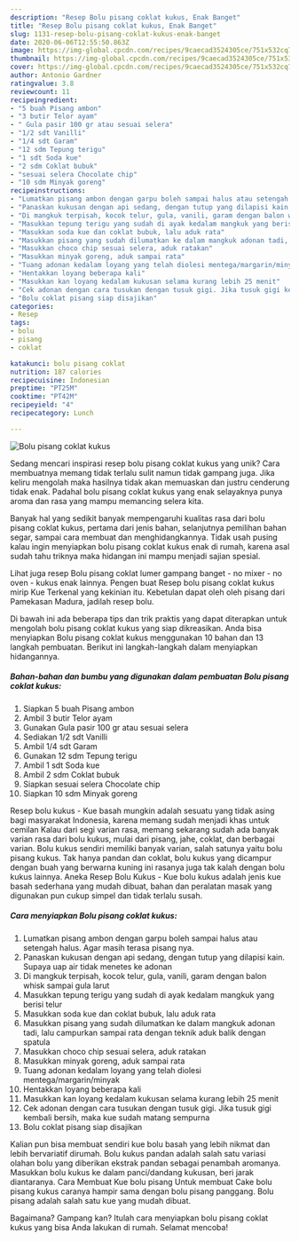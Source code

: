 ```yaml
---
description: "Resep Bolu pisang coklat kukus, Enak Banget"
title: "Resep Bolu pisang coklat kukus, Enak Banget"
slug: 1131-resep-bolu-pisang-coklat-kukus-enak-banget
date: 2020-06-06T12:55:50.863Z
image: https://img-global.cpcdn.com/recipes/9caecad3524305ce/751x532cq70/bolu-pisang-coklat-kukus-foto-resep-utama.jpg
thumbnail: https://img-global.cpcdn.com/recipes/9caecad3524305ce/751x532cq70/bolu-pisang-coklat-kukus-foto-resep-utama.jpg
cover: https://img-global.cpcdn.com/recipes/9caecad3524305ce/751x532cq70/bolu-pisang-coklat-kukus-foto-resep-utama.jpg
author: Antonio Gardner
ratingvalue: 3.8
reviewcount: 11
recipeingredient:
- "5 buah Pisang ambon"
- "3 butir Telor ayam"
- " Gula pasir 100 gr atau sesuai selera"
- "1/2 sdt Vanilli"
- "1/4 sdt Garam"
- "12 sdm Tepung terigu"
- "1 sdt Soda kue"
- "2 sdm Coklat bubuk"
- "sesuai selera Chocolate chip"
- "10 sdm Minyak goreng"
recipeinstructions:
- "Lumatkan pisang ambon dengan garpu boleh sampai halus atau setengah halus. Agar masih terasa pisang nya."
- "Panaskan kukusan dengan api sedang, dengan tutup yang dilapisi kain. Supaya uap air tidak menetes ke adonan"
- "Di mangkuk terpisah, kocok telur, gula, vanili, garam dengan balon whisk sampai gula larut"
- "Masukkan tepung terigu yang sudah di ayak kedalam mangkuk yang berisi telur"
- "Masukkan soda kue dan coklat bubuk, lalu aduk rata"
- "Masukkan pisang yang sudah dilumatkan ke dalam mangkuk adonan tadi, lalu campurkan sampai rata dengan teknik aduk balik dengan spatula"
- "Masukkan choco chip sesuai selera, aduk ratakan"
- "Masukkan minyak goreng, aduk sampai rata"
- "Tuang adonan kedalam loyang yang telah diolesi mentega/margarin/minyak"
- "Hentakkan loyang beberapa kali"
- "Masukkan kan loyang kedalam kukusan selama kurang lebih 25 menit"
- "Cek adonan dengan cara tusukan dengan tusuk gigi. Jika tusuk gigi kembali bersih, maka kue sudah matang sempurna"
- "Bolu coklat pisang siap disajikan"
categories:
- Resep
tags:
- bolu
- pisang
- coklat

katakunci: bolu pisang coklat 
nutrition: 187 calories
recipecuisine: Indonesian
preptime: "PT25M"
cooktime: "PT42M"
recipeyield: "4"
recipecategory: Lunch

---
```



![Bolu pisang coklat kukus](https://img-global.cpcdn.com/recipes/9caecad3524305ce/751x532cq70/bolu-pisang-coklat-kukus-foto-resep-utama.jpg)

Sedang mencari inspirasi resep bolu pisang coklat kukus yang unik? Cara membuatnya memang tidak terlalu sulit namun tidak gampang juga. Jika keliru mengolah maka hasilnya tidak akan memuaskan dan justru cenderung tidak enak. Padahal bolu pisang coklat kukus yang enak selayaknya punya aroma dan rasa yang mampu memancing selera kita.

Banyak hal yang sedikit banyak mempengaruhi kualitas rasa dari bolu pisang coklat kukus, pertama dari jenis bahan, selanjutnya pemilihan bahan segar, sampai cara membuat dan menghidangkannya. Tidak usah pusing kalau ingin menyiapkan bolu pisang coklat kukus enak di rumah, karena asal sudah tahu triknya maka hidangan ini mampu menjadi sajian spesial.

Lihat juga resep Bolu pisang coklat lumer gampang banget - no mixer - no oven - kukus enak lainnya. Pengen buat Resep bolu pisang coklat kukus mirip Kue Terkenal yang kekinian itu. Kebetulan dapat oleh oleh pisang dari Pamekasan Madura, jadilah resep bolu.


Di bawah ini ada beberapa tips dan trik praktis yang dapat diterapkan untuk mengolah bolu pisang coklat kukus yang siap dikreasikan. Anda bisa menyiapkan Bolu pisang coklat kukus menggunakan 10 bahan dan 13 langkah pembuatan. Berikut ini langkah-langkah dalam menyiapkan hidangannya.

<!--inarticleads1-->

##### Bahan-bahan dan bumbu yang digunakan dalam pembuatan Bolu pisang coklat kukus:

1. Siapkan 5 buah Pisang ambon
1. Ambil 3 butir Telor ayam
1. Gunakan  Gula pasir 100 gr atau sesuai selera
1. Sediakan 1/2 sdt Vanilli
1. Ambil 1/4 sdt Garam
1. Gunakan 12 sdm Tepung terigu
1. Ambil 1 sdt Soda kue
1. Ambil 2 sdm Coklat bubuk
1. Siapkan sesuai selera Chocolate chip
1. Siapkan 10 sdm Minyak goreng


Resep bolu kukus - Kue basah mungkin adalah sesuatu yang tidak asing bagi masyarakat Indonesia, karena memang sudah menjadi khas untuk cemilan Kalau dari segi varian rasa, memang sekarang sudah ada banyak varian rasa dari bolu kukus, mulai dari pisang, jahe, coklat, dan berbagai varian. Bolu kukus sendiri memiliki banyak varian, salah satunya yaitu bolu pisang kukus. Tak hanya pandan dan coklat, bolu kukus yang dicampur dengan buah yang berwarna kuning ini rasanya juga tak kalah dengan bolu kukus lainnya. Aneka Resep Bolu Kukus - Kue bolu kukus adalah jenis kue basah sederhana yang mudah dibuat, bahan dan peralatan masak yang digunakan pun cukup simpel dan tidak terlalu susah. 

<!--inarticleads2-->

##### Cara menyiapkan Bolu pisang coklat kukus:

1. Lumatkan pisang ambon dengan garpu boleh sampai halus atau setengah halus. Agar masih terasa pisang nya.
1. Panaskan kukusan dengan api sedang, dengan tutup yang dilapisi kain. Supaya uap air tidak menetes ke adonan
1. Di mangkuk terpisah, kocok telur, gula, vanili, garam dengan balon whisk sampai gula larut
1. Masukkan tepung terigu yang sudah di ayak kedalam mangkuk yang berisi telur
1. Masukkan soda kue dan coklat bubuk, lalu aduk rata
1. Masukkan pisang yang sudah dilumatkan ke dalam mangkuk adonan tadi, lalu campurkan sampai rata dengan teknik aduk balik dengan spatula
1. Masukkan choco chip sesuai selera, aduk ratakan
1. Masukkan minyak goreng, aduk sampai rata
1. Tuang adonan kedalam loyang yang telah diolesi mentega/margarin/minyak
1. Hentakkan loyang beberapa kali
1. Masukkan kan loyang kedalam kukusan selama kurang lebih 25 menit
1. Cek adonan dengan cara tusukan dengan tusuk gigi. Jika tusuk gigi kembali bersih, maka kue sudah matang sempurna
1. Bolu coklat pisang siap disajikan


Kalian pun bisa membuat sendiri kue bolu basah yang lebih nikmat dan lebih bervariatif dirumah. Bolu kukus pandan adalah salah satu variasi olahan bolu yang diberikan ekstrak pandan sebagai penambah aromanya. Masukkan bolu kukus ke dalam panci/dandang kukusan, beri jarak diantaranya. Cara Membuat Kue bolu pisang Untuk membuat Cake bolu pisang kukus caranya hampir sama dengan bolu pisang panggang. Bolu pisang adalah salah satu kue yang mudah dibuat. 

Bagaimana? Gampang kan? Itulah cara menyiapkan bolu pisang coklat kukus yang bisa Anda lakukan di rumah. Selamat mencoba!
